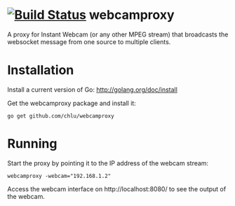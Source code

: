 [![Build Status](https://travis-ci.org/chlu/webcamproxy.png?branch=master)](https://travis-ci.org/chlu/webcamproxy)
webcamproxy
===========

A proxy for Instant Webcam (or any other MPEG stream) that broadcasts the websocket message from one source to multiple clients.

# Installation

Install a current version of Go: http://golang.org/doc/install

Get the webcamproxy package and install it:

    go get github.com/chlu/webcamproxy

# Running

Start the proxy by pointing it to the IP address of the webcam stream:

    webcamproxy -webcam="192.168.1.2"

Access the webcam interface on http://localhost:8080/ to see the output of the webcam.
